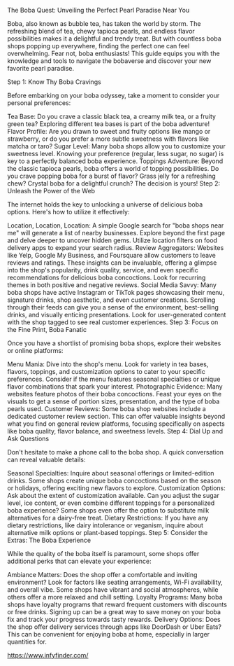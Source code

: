 The Boba Quest: Unveiling the Perfect Pearl Paradise Near You

Boba, also known as bubble tea, has taken the world by storm. The refreshing blend of tea, chewy tapioca pearls, and endless flavor possibilities makes it a delightful and trendy treat. But with countless boba shops popping up everywhere, finding the perfect one can feel overwhelming. Fear not, boba enthusiasts! This guide equips you with the knowledge and tools to navigate the bobaverse and discover your new favorite pearl paradise.

Step 1: Know Thy Boba Cravings

Before embarking on your boba odyssey, take a moment to consider your personal preferences:

Tea Base: Do you crave a classic black tea, a creamy milk tea, or a fruity green tea? Exploring different tea bases is part of the boba adventure!
Flavor Profile: Are you drawn to sweet and fruity options like mango or strawberry, or do you prefer a more subtle sweetness with flavors like matcha or taro?
Sugar Level: Many boba shops allow you to customize your sweetness level. Knowing your preference (regular, less sugar, no sugar) is key to a perfectly balanced boba experience.
Toppings Adventure: Beyond the classic tapioca pearls, boba offers a world of topping possibilities. Do you crave popping boba for a burst of flavor? Grass jelly for a refreshing chew? Crystal boba for a delightful crunch? The decision is yours!
Step 2: Unleash the Power of the Web

The internet holds the key to unlocking a universe of delicious boba options. Here's how to utilize it effectively:

Location, Location, Location: A simple Google search for "boba shops near me" will generate a list of nearby businesses. Explore beyond the first page and delve deeper to uncover hidden gems. Utilize location filters on food delivery apps to expand your search radius.
Review Aggregators: Websites like Yelp, Google My Business, and Foursquare allow customers to leave reviews and ratings. These insights can be invaluable, offering a glimpse into the shop's popularity, drink quality, service, and even specific recommendations for delicious boba concoctions. Look for recurring themes in both positive and negative reviews.
Social Media Savvy: Many boba shops have active Instagram or TikTok pages showcasing their menu, signature drinks, shop aesthetic, and even customer creations. Scrolling through their feeds can give you a sense of the environment, best-selling drinks, and visually enticing presentations. Look for user-generated content with the shop tagged to see real customer experiences.
Step 3: Focus on the Fine Print, Boba Fanatic

Once you have a shortlist of promising boba shops, explore their websites or online platforms:

Menu Mania: Dive into the shop's menu. Look for variety in tea bases, flavors, toppings, and customization options to cater to your specific preferences. Consider if the menu features seasonal specialties or unique flavor combinations that spark your interest.
Photographic Evidence: Many websites feature photos of their boba concoctions. Feast your eyes on the visuals to get a sense of portion sizes, presentation, and the type of boba pearls used.
Customer Reviews: Some boba shop websites include a dedicated customer review section. This can offer valuable insights beyond what you find on general review platforms, focusing specifically on aspects like boba quality, flavor balance, and sweetness levels.
Step 4: Dial Up and Ask Questions

Don't hesitate to make a phone call to the boba shop. A quick conversation can reveal valuable details:

Seasonal Specialties: Inquire about seasonal offerings or limited-edition drinks. Some shops create unique boba concoctions based on the season or holidays, offering exciting new flavors to explore.
Customization Options: Ask about the extent of customization available. Can you adjust the sugar level, ice content, or even combine different toppings for a personalized boba experience? Some shops even offer the option to substitute milk alternatives for a dairy-free treat.
Dietary Restrictions: If you have any dietary restrictions, like dairy intolerance or veganism, inquire about alternative milk options or plant-based toppings.
Step 5: Consider the Extras: The Boba Experience

While the quality of the boba itself is paramount, some shops offer additional perks that can elevate your experience:

Ambiance Matters: Does the shop offer a comfortable and inviting environment? Look for factors like seating arrangements, Wi-Fi availability, and overall vibe. Some shops have vibrant and social atmospheres, while others offer a more relaxed and chill setting.
Loyalty Programs: Many boba shops have loyalty programs that reward frequent customers with discounts or free drinks. Signing up can be a great way to save money on your boba fix and track your progress towards tasty rewards.
Delivery Options: Does the shop offer delivery services through apps like DoorDash or Uber Eats? This can be convenient for enjoying boba at home, especially in larger quantities for.

https://www.infyfinder.com/
